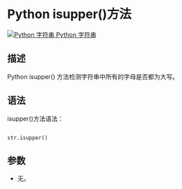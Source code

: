 Python isupper()方法
==================

 [![Python 字符串](../images/up.gif)
 Python 字符串](python-strings.html)


  描述
--

 Python isupper() 方法检测字符串中所有的字母是否都为大写。

 语法
--

 isupper()方法语法：

 
```

str.isupper()

```

 参数
--

  * 无。